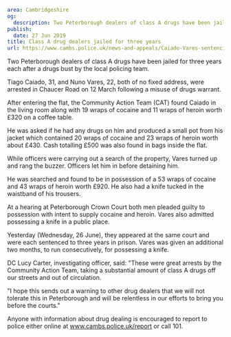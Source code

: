 ```yaml
area: Cambridgeshire
og:
  description: Two Peterborough dealers of class A drugs have been jailed for three years each after a drugs bust by the local policing team.
publish:
  date: 27 Jun 2019
title: Class A drug dealers jailed for three years
url: https://www.cambs.police.uk/news-and-appeals/Caiado-Vares-sentencing
```

Two Peterborough dealers of class A drugs have been jailed for three years each after a drugs bust by the local policing team.

Tiago Caiado, 31, and Nuno Vares, 22, both of no fixed address, were arrested in Chaucer Road on 12 March following a misuse of drugs warrant.

After entering the flat, the Community Action Team (CAT) found Caiado in the living room along with 19 wraps of cocaine and 11 wraps of heroin worth £320 on a coffee table.

He was asked if he had any drugs on him and produced a small pot from his jacket which contained 20 wraps of cocaine and 23 wraps of heroin worth about £430\. Cash totalling £500 was also found in bags inside the flat.

While officers were carrying out a search of the property, Vares turned up and rang the buzzer. Officers let him in before detaining him.

He was searched and found to be in possession of a 53 wraps of cocaine and 43 wraps of heroin worth £920\. He also had a knife tucked in the waistband of his trousers.

At a hearing at Peterborough Crown Court both men pleaded guilty to possession with intent to supply cocaine and heroin. Vares also admitted possessing a knife in a public place.

Yesterday (Wednesday, 26 June), they appeared at the same court and were each sentenced to three years in prison. Vares was given an additional two months, to run consecutively, for possessing a knife.

DC Lucy Carter, investigating officer, said: "These were great arrests by the Community Action Team, taking a substantial amount of class A drugs off our streets and out of circulation.

"I hope this sends out a warning to other drug dealers that we will not tolerate this in Peterborough and will be relentless in our efforts to bring you before the courts."

Anyone with information about drug dealing is encouraged to report to police either online at www.cambs.police.uk/report or call 101.
